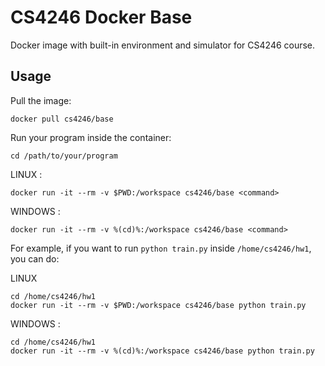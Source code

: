 # CS4246 Docker Base

Docker image with built-in environment and simulator for CS4246 course.

## Usage

Pull the image:
```
docker pull cs4246/base
```

Run your program inside the container:
```
cd /path/to/your/program
```
LINUX :
```
docker run -it --rm -v $PWD:/workspace cs4246/base <command>
```
WINDOWS :
```
docker run -it --rm -v %(cd)%:/workspace cs4246/base <command>
```

For example, if you want to run ``python train.py`` inside ``/home/cs4246/hw1``, you can do:


LINUX
```
cd /home/cs4246/hw1
docker run -it --rm -v $PWD:/workspace cs4246/base python train.py
```
WINDOWS :
```
cd /home/cs4246/hw1
docker run -it --rm -v %(cd)%:/workspace cs4246/base python train.py
```
